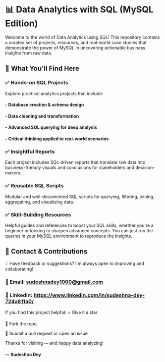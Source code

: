 # 📊 Data Analytics with SQL (MySQL Edition)
Welcome to the world of Data Analytics using SQL!
This repository contains a curated set of projects, resources, and real-world case studies that demonstrate the power of MySQL in uncovering actionable business insights from raw data.

## 🚀 What You'll Find Here
### ✅ Hands-on SQL Projects
Explore practical analytics projects that include:

#### - Database creation & schema design
#### - Data cleaning and transformation
#### - Advanced SQL querying for deep analysis
#### - Critical thinking applied to real-world scenarios

### ✅ Insightful Reports
Each project includes SQL-driven reports that translate raw data into business-friendly visuals and conclusions for stakeholders and decision-makers.
### ✅ Reusable SQL Scripts
Modular and well-documented SQL scripts for querying, filtering, joining, aggregating, and visualizing data.
### ✅ Skill-Building Resources
Helpful guides and references to boost your SQL skills, whether you're a beginner or looking to sharpen advanced concepts.
You can just run the queries in your MySQL environment to reproduce the insights.

## 🤝 Contact & Contributions
💡 Have feedback or suggestions? I'm always open to improving and collaborating!

### 📧 Email: sudeshnadey1000@gmail.com
### 🔗 LinkedIn: https://www.linkedin.com/in/sudeshna-dey-724a811a0/

If you find this project helpful:
⭐ Give it a star

🍴 Fork the repo

📝 Submit a pull request or open an issue

Thanks for visiting — and happy data analyzing!
#### — Sudeshna Dey
